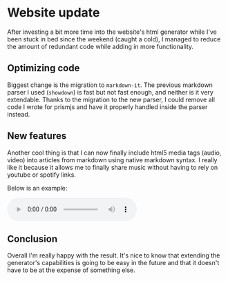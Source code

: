 # Website update

After investing a bit more time into the website's html generator while I've
been stuck in bed since the weekend (caught a cold), I managed to reduce the
amount of redundant code while adding in more functionality.

## Optimizing code

Biggest change is the migration to `markdown-it`. The previous markdown parser
I used (`showdown`) is fast but not fast enough, and neither is it very
extendable. Thanks to the migration to the new parser, I could remove all code
I wrote for prismjs and have it properly handled inside the parser instead.

## New features

Another cool thing is that I can now finally include html5 media tags (audio,
video) into articles from markdown using native markdown syntax. I really like
it because it allows me to finally share music without having to rely on
youtube or spotify links.

Below is an example:

![Mitsukiyo - Snow Hertz](./assets/media/20220601-1/Mitsukiyo-SnowHertz.mp3)

## Conclusion

Overall I'm really happy with the result. It's nice to know that extending the
generator's capabilities is going to be easy in the future and that it doesn't
have to be at the expense of something else.
